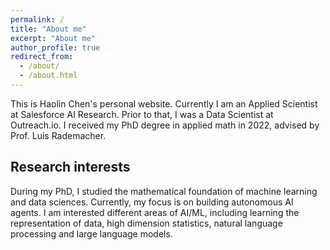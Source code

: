 ```yaml
---
permalink: /
title: "About me"
excerpt: "About me"
author_profile: true
redirect_from: 
  - /about/
  - /about.html
---
```


This is Haolin Chen's personal website. Currently I am an Applied Scientist at Salesforce AI Research. Prior to that, I was a Data Scientist at Outreach.io.
I received my PhD degree in applied math in 2022, advised by Prof. Luis Rademacher.

## Research interests
During my PhD, I studied the mathematical foundation of machine learning and data sciences. Currently, my focus is on building autonomous AI agents.
I am interested different areas of AI/ML, including learning the representation of data, high dimension statistics, natural language processing and large language models.
